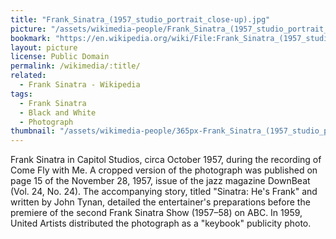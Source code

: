 ```yaml
---
title: "Frank_Sinatra_(1957_studio_portrait_close-up).jpg"
picture: "/assets/wikimedia-people/Frank_Sinatra_(1957_studio_portrait_close-up).jpg"
bookmark: "https://en.wikipedia.org/wiki/File:Frank_Sinatra_(1957_studio_portrait_close-up).jpg"
layout: picture
license: Public Domain
permalink: /wikimedia/:title/
related:
  - Frank Sinatra - Wikipedia
tags:
  - Frank Sinatra
  - Black and White
  - Photograph
thumbnail: "/assets/wikimedia-people/365px-Frank_Sinatra_(1957_studio_portrait_close-up).jpg"
---
```

Frank Sinatra in Capitol Studios, circa October 1957, during the recording of Come Fly with Me. A cropped version of the photograph was published on page 15 of the November 28, 1957, issue of the jazz magazine DownBeat (Vol. 24, No. 24). The accompanying story, titled "Sinatra: He's Frank" and written by John Tynan, detailed the entertainer's preparations before the premiere of the second Frank Sinatra Show (1957–58) on ABC. In 1959, United Artists distributed the photograph as a "keybook" publicity photo.